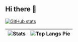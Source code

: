 ## Hi there 👋

[![GitHub stats](https://github-readme-stats.vercel.app/api?username=kihaas&show_icons=true&theme=radical)](https://github.com/anuraghazra/github-readme-stats)


| ![Stats](https://github-readme-stats.vercel.app/api?username=kihaas&show_icons=true&theme=radical) | ![Top Langs Pie](http://github-profile-summary-cards.vercel.app/api/cards/repos-per-language?username=kihaas&theme=radical) |
|---|---|

